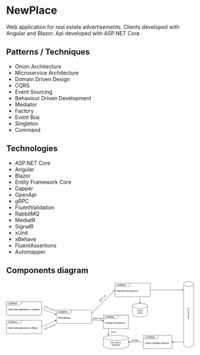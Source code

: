# NewPlace

Web application for real estate advertisements. Clients developed with Angular and Blazor. Api developed with ASP.NET Core.

## Patterns / Techniques
- Onion Architecture
- Microservice Architecture
- Domain Driven Design
- CQRS
- Event Sourcing
- Behaviour Driven Development
- Mediator
- Factory
- Event Bus
- Singleton
- Command

## Technologies
- ASP.NET Core
- Angular
- Blazor
- Entity Framework Core
- Dapper
- OpenApi
- gRPC
- FluentValidation
- RabbitMQ
- MediatR
- SignalR
- xUnit
- xBehave
- FluentAssertions
- Automapper

## Components diagram

![componets diagram](Components.png)
